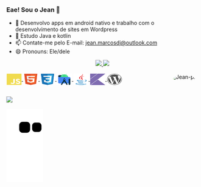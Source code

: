 ### Eae! Sou o Jean 👋

- 🔭 Desenvolvo apps em android nativo e trabalho com o desenvolvimento de sites em Wordpress
- 🌱 Estudo Java e kotlin
- 📫 Contate-me pelo E-mail: jean.marcosdj@outlook.com
- 😄 Pronouns: Ele/dele

<div align="center">
  <a href="https://github.com/Jean-Gon">
  <img height="180em" src="https://github-readme-stats.vercel.app/api?username=Jean-Gon&show_icons=true&theme=dark&include_all_commits=true&count_private=true"/>
  <img height="180em" src="https://github-readme-stats.vercel.app/api/top-langs/?username=Jean-Gon&layout=compact&langs_count=7&theme=dark"/>
</div>
<div style="display: inline_block"><br>
  <img align="center" alt="Jean-Js" height="30" width="40" src="https://raw.githubusercontent.com/devicons/devicon/master/icons/javascript/javascript-plain.svg">
  <img align="center" alt="Jean-HTML" height="30" width="40" src="https://raw.githubusercontent.com/devicons/devicon/master/icons/html5/html5-original.svg">
  <img align="center" alt="Jean-CSS" height="30" width="40" src="https://raw.githubusercontent.com/devicons/devicon/master/icons/css3/css3-original.svg">
  <img align="center" alt="Jean-Csharp" height="30" width="40" src="https://raw.githubusercontent.com/devicons/devicon/master/icons/androidstudio/androidstudio-original.svg">
  <img align="center" alt="Jean-Csharp" height="30" width="40" src="https://raw.githubusercontent.com/devicons/devicon/master/icons/java/java-original.svg">
  <img align="center" alt="Jean-Csharp" height="30" width="40" src="https://raw.githubusercontent.com/devicons/devicon/master/icons/kotlin/kotlin-plain.svg">
  <img align="center" alt="Jean-Csharp" height="30" width="40" src="https://raw.githubusercontent.com/devicons/devicon/master/icons/wordpress/wordpress-plain.svg">
                                                                    
                                                                    
  <img align="right" alt="Jean-pic" height="150" style="border-radius:50px;" src="https://media.giphy.com/media/TiPkSK2MJCrZMEqd62/giphy.gif">
</div>
  
  
  ##
 
<div> 
  <a href="https://www.linkedin.com/jean-jesus-45875016a" target="_blank"><img src="https://img.shields.io/badge/-LinkedIn-%230077B5?style=for-the-badge&logo=linkedin&logoColor=white" target="_blank"></a> 
 
  ![Snake animation](https://github.com/rafaballerini/rafaballerini/blob/output/github-contribution-grid-snake.svg)
 
</div>
